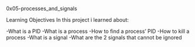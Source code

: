 0x05-processes_and_signals

Learning Objectives
In this project i learned about:

-What is a PID
-What is a process
-How to find a process’ PID
-How to kill a process
-What is a signal
-What are the 2 signals that cannot be ignored
